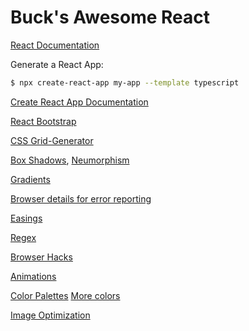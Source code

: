 # Buck's Awesome React

[React Documentation](https://reactjs.org/docs/getting-started.html)

Generate a React App:

```sh
$ npx create-react-app my-app --template typescript
```

[Create React App Documentation](https://create-react-app.dev/)

[React Bootstrap](https://react-bootstrap.netlify.com/)

[CSS Grid-Generator](https://cssgrid-generator.netlify.com/)

[Box Shadows](https://brumm.af/shadows), [Neumorphism](neumorphism.io)

[Gradients](https://www.grabient.com/)

[Browser details for error reporting](mybrowser.fyi)

[Easings](https://easings.netlify.com/)

[Regex](https://ihateregex.io/)

[Browser Hacks](http://browserhacks.com/)

[Animations](https://animista.net/)

[Color Palettes](https://coolors.co/) [More colors](https://colorhunt.com)

[Image Optimization](https://imagecompressor.com/)
